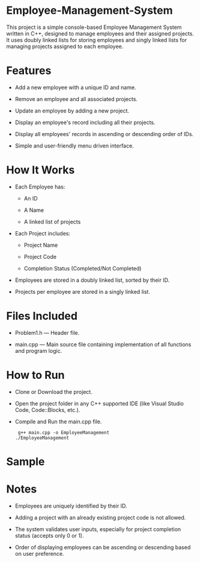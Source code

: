 # Employee-Management-System

This project is a simple console-based Employee Management System written in C++, designed to manage employees and their assigned projects. It uses doubly linked lists for storing employees and singly linked lists for managing projects assigned to each employee.

# Features

* Add a new employee with a unique ID and name.

* Remove an employee and all associated projects.

* Update an employee by adding a new project.

* Display an employee's record including all their projects.

* Display all employees' records in ascending or descending order of IDs.

* Simple and user-friendly menu driven interface.

# How It Works

* Each Employee has:

    * An ID

    * A Name

    * A linked list of projects

* Each Project includes:

    * Project Name

    * Project Code

    * Completion Status (Completed/Not Completed)

* Employees are stored in a doubly linked list, sorted by their ID.

* Projects per employee are stored in a singly linked list.

# Files Included

* Problem1.h — Header file.

* main.cpp — Main source file containing implementation of all functions and program logic.

# How to Run

* Clone or Download the project.

* Open the project folder in any C++ supported IDE (like Visual Studio Code, Code::Blocks, etc.).

* Compile and Run the main.cpp file.
  
       g++ main.cpp -o EmployeeManagement
      ./EmployeeManagement
  
# Sample



# Notes

* Employees are uniquely identified by their ID.

* Adding a project with an already existing project code is not allowed.

* The system validates user inputs, especially for project completion status (accepts only 0 or 1).

* Order of displaying employees can be ascending or descending based on user preference.
